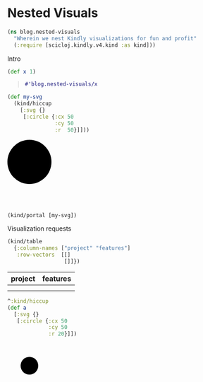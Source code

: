 <style>
.sourceCode:has(.printedClojure) {
  background-color: transparent;
  border-style: none;
}

.kind_map {
  background:            lightgreen;
  display:               grid;
  grid-template-columns: repeat(2, auto);
  justify-content:       center;
  text-align:            right;
  border: solid 1px black;
  border-radius: 10px;
}

.kind_vector {
  background:            lightblue;
  display:               grid;
  grid-template-columns: repeat(1, auto);
  align-items:           center;
  justify-content:       center;
  text-align:            center;
  border:                solid 2px black;
  padding:               10px;
}

.kind_set {
  background:            lightyellow;
  display:               grid;
  grid-template-columns: repeat(auto-fit, minmax(auto, max-content));
  align-items:           center;
  justify-content:       center;
  text-align:            center;
  border:                solid 1px black;
}

.kind_seq {
  background:            bisque;
  display:               grid;
  grid-template-columns: repeat(auto-fit, minmax(auto, max-content));
  align-items:           center;
  justify-content:       center;
  text-align:            center;
  border:                solid 1px black;
}
</style>

<link href="style.css" rel="stylesheet" type="text/css" />
<script src="portal-main.js" type="text/javascript"></script><script src="https://cdn.jsdelivr.net/npm/vega@5" type="text/javascript"></script><script src="https://cdn.jsdelivr.net/npm/vega-lite@5" type="text/javascript"></script><script src="https://cdn.jsdelivr.net/npm/vega-embed@6" type="text/javascript"></script>




# Nested Visuals

```clojure
(ns blog.nested-visuals
  "Wherein we nest Kindly visualizations for fun and profit"
  (:require [scicloj.kindly.v4.kind :as kind]))
```



Intro

```clojure
(def x 1)
```

> ```clojure {.printedClojure}
> #'blog.nested-visuals/x
> ```

```clojure
(def my-svg
  (kind/hiccup
    [:svg {}
     [:circle {:cx 50
               :cy 50
               :r  50}]]))
```

<svg><circle cx="50" cy="50" r="50"></circle></svg>

```clojure
(kind/portal [my-svg])
```

<div><script>portal.extensions.vs_code_notebook.activate().renderOutputItem(
  {"mime": "x-application/edn",
   "text": (() => "^{:kindly/kind :kind/hiccup, :portal.viewer/default :portal.viewer/hiccup} [:svg {} [:circle {:r 50, :cx 50, :cy 50}]]")},
  document.currentScript.parentElement);</script></div>



Visualization requests

```clojure
(kind/table
  {:column-names ["project" "features"]
   :row-vectors  [[]
                  []]})
```

| project | features |
| ---- | ---- |
|  |
|  |

```clojure
^:kind/hiccup
(def a
  [:svg {}
   [:circle {:cx 50
             :cy 50
             :r 20}]])
```

<svg><circle cx="50" cy="50" r="20"></circle></svg>

